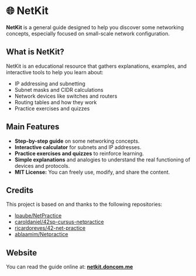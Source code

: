 # 🌐 NetKit

**NetKit** is a general guide designed to help you discover some networking concepts, especially focused on small-scale network configuration.

## What is NetKit?

NetKit is an educational resource that gathers explanations, examples, and interactive tools to help you learn about:

- IP addressing and subnetting
- Subnet masks and CIDR calculations
- Network devices like switches and routers
- Routing tables and how they work
- Practice exercises and quizzes

## Main Features

- **Step-by-step guide** on some networking concepts.
- **Interactive calculator** for subnets and IP addresses.
- **Practice exercises and quizzes** to reinforce learning.
- **Simple explanations** and analogies to understand the real functioning of devices and protocols.
- **MIT License:** You can freely use, modify, and share the content.

## Credits

This project is based on and thanks to the following repositories:

- [lpaube/NetPractice](https://github.com/lpaube/NetPractice)
- [caroldaniel/42sp-cursus-netpractice](https://github.com/caroldaniel/42sp-cursus-netpractice)
- [ricardoreves/42-net-practice](https://github.com/ricardoreves/42-net-practice)
- [ablaamim/Netpractice](https://github.com/ablaamim/Netpractice)

## Website

You can read the guide online at:  **[netkit.doncom.me](https://netkit.doncom.me/)**
